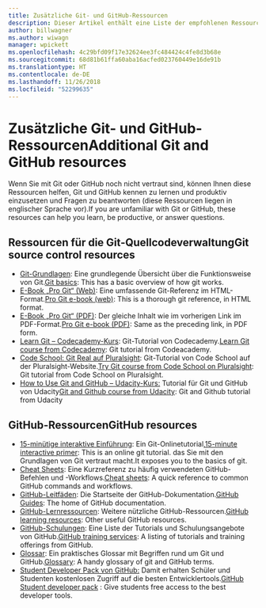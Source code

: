 ```yaml
---
title: Zusätzliche Git- und GitHub-Ressourcen
description: Dieser Artikel enthält eine Liste der empfohlenen Ressourcen für Git und GitHub, mit denen Sie sich optimal auf die Mitwirkung an docs.microsoft.com vorbereiten können.
author: billwagner
ms.author: wiwagn
manager: wpickett
ms.openlocfilehash: 4c29bfd09f17e32624ee3fc484424c4fe8d3b68e
ms.sourcegitcommit: 68d81b61ffa60aba16acfed023760449e16de91b
ms.translationtype: HT
ms.contentlocale: de-DE
ms.lasthandoff: 11/26/2018
ms.locfileid: "52299635"
---
```

# <a name="additional-git-and-github-resources"></a><span data-ttu-id="ceb5d-103">Zusätzliche Git- und GitHub-Ressourcen</span><span class="sxs-lookup"><span data-stu-id="ceb5d-103">Additional Git and GitHub resources</span></span>

<span data-ttu-id="ceb5d-104">Wenn Sie mit Git oder GitHub noch nicht vertraut sind, können Ihnen diese Ressourcen helfen, Git und GitHub kennen zu lernen und produktiv einzusetzen und Fragen zu beantworten (diese Ressourcen liegen in englischer Sprache vor).</span><span class="sxs-lookup"><span data-stu-id="ceb5d-104">If you are unfamiliar with Git or GitHub, these resources can help you learn, be productive, or answer questions.</span></span>

## <a name="git-source-control-resources"></a><span data-ttu-id="ceb5d-105">Ressourcen für die Git-Quellcodeverwaltung</span><span class="sxs-lookup"><span data-stu-id="ceb5d-105">Git source control resources</span></span>

- <span data-ttu-id="ceb5d-106">[Git-Grundlagen](https://go.microsoft.com/fwlink/?linkid=853939): Eine grundlegende Übersicht über die Funktionsweise von Git.</span><span class="sxs-lookup"><span data-stu-id="ceb5d-106">[Git basics](https://go.microsoft.com/fwlink/?linkid=853939): This has a basic overview of how git works.</span></span>
- <span data-ttu-id="ceb5d-107">[E-Book „Pro Git“ (Web)](https://go.microsoft.com/fwlink/?linkid=853940): Eine umfassende Git-Referenz im HTML-Format.</span><span class="sxs-lookup"><span data-stu-id="ceb5d-107">[Pro Git e-book (web)](https://go.microsoft.com/fwlink/?linkid=853940): This is a thorough git reference, in HTML format.</span></span>
- <span data-ttu-id="ceb5d-108">[E-Book „Pro Git“ (PDF)](https://progit2.s3.amazonaws.com/en/2016-03-22-f3531/progit-en.1084.pdf): Der gleiche Inhalt wie im vorherigen Link im PDF-Format.</span><span class="sxs-lookup"><span data-stu-id="ceb5d-108">[Pro Git e-book (PDF)](https://progit2.s3.amazonaws.com/en/2016-03-22-f3531/progit-en.1084.pdf): Same as the preceding link, in PDF form.</span></span>
- <span data-ttu-id="ceb5d-109">[Learn Git – Codecademy-Kurs](https://www.codecademy.com/learn/learn-git): Git-Tutorial von Codecademy.</span><span class="sxs-lookup"><span data-stu-id="ceb5d-109">[Learn Git course from Codecademy](https://www.codecademy.com/learn/learn-git): Git tutorial from Codeacademy.</span></span>
- <span data-ttu-id="ceb5d-110">[Code School: Git Real auf Pluralsight](https://www.pluralsight.com/courses/code-school-git-real): Git-Tutorial von Code School auf der Pluralsight-Website.</span><span class="sxs-lookup"><span data-stu-id="ceb5d-110">[Try Git course from Code School on Pluralsight](https://www.pluralsight.com/courses/code-school-git-real): Git tutorial from Code School on Pluralsight.</span></span>
- <span data-ttu-id="ceb5d-111">[How to Use Git and GitHub – Udacity-Kurs:](https://www.udacity.com/course/how-to-use-git-and-github--ud775) Tutorial für Git und GitHub von Udacity</span><span class="sxs-lookup"><span data-stu-id="ceb5d-111">[Git and Github course from Udacity](https://www.udacity.com/course/how-to-use-git-and-github--ud775): Git and Github tutorial from Udacity</span></span>

## <a name="github-resources"></a><span data-ttu-id="ceb5d-112">GitHub-Ressourcen</span><span class="sxs-lookup"><span data-stu-id="ceb5d-112">GitHub resources</span></span>

- <span data-ttu-id="ceb5d-113">[15-minütige interaktive Einführung](https://try.github.io/): Ein Git-Onlinetutorial,</span><span class="sxs-lookup"><span data-stu-id="ceb5d-113">[15-minute interactive primer](https://try.github.io/): This is an online git tutorial.</span></span> <span data-ttu-id="ceb5d-114">das Sie mit den Grundlagen von Git vertraut macht.</span><span class="sxs-lookup"><span data-stu-id="ceb5d-114">It exposes you to the basics of git.</span></span>
- <span data-ttu-id="ceb5d-115">[Cheat Sheets](https://go.microsoft.com/fwlink/?linkid=853941): Eine Kurzreferenz zu häufig verwendeten GitHub-Befehlen und -Workflows.</span><span class="sxs-lookup"><span data-stu-id="ceb5d-115">[Cheat sheets](https://go.microsoft.com/fwlink/?linkid=853941): A quick reference to common GitHub commands and workflows.</span></span>
- <span data-ttu-id="ceb5d-116">[GitHub-Leitfäden](https://guides.github.com/): Die Startseite der GitHub-Dokumentation.</span><span class="sxs-lookup"><span data-stu-id="ceb5d-116">[GitHub Guides](https://guides.github.com/): The home of GitHub documentation.</span></span>
- <span data-ttu-id="ceb5d-117">[GitHub-Lernressourcen](https://help.github.com/articles/git-and-github-learning-resources/): Weitere nützliche GitHub-Ressourcen.</span><span class="sxs-lookup"><span data-stu-id="ceb5d-117">[GitHub learning resources](https://help.github.com/articles/git-and-github-learning-resources/): Other useful GitHub resources.</span></span>
- <span data-ttu-id="ceb5d-118">[GitHub-Schulungen](https://services.github.com/training/): Eine Liste der Tutorials und Schulungsangebote von GitHub.</span><span class="sxs-lookup"><span data-stu-id="ceb5d-118">[GitHub training services](https://services.github.com/training/): A listing of tutorials and training offerings from GitHub.</span></span>
- <span data-ttu-id="ceb5d-119">[Glossar](https://help.github.com/articles/github-glossary): Ein praktisches Glossar mit Begriffen rund um Git und GitHub.</span><span class="sxs-lookup"><span data-stu-id="ceb5d-119">[Glossary](https://help.github.com/articles/github-glossary): A handy glossary of git and GitHub terms.</span></span>
- <span data-ttu-id="ceb5d-120">[Student Developer Pack von GitHub:](https://education.github.com/pack) Damit erhalten Schüler und Studenten kostenlosen Zugriff auf die besten Entwicklertools.</span><span class="sxs-lookup"><span data-stu-id="ceb5d-120">[GitHub Student developer pack](https://education.github.com/pack) : Give students free access to the best developer tools.</span></span>
